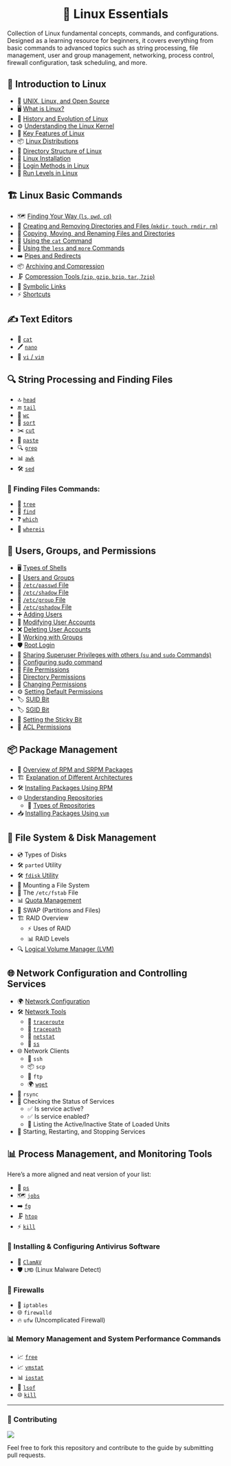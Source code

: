 <h1 align="center">🐧 Linux Essentials</h1>

Collection of Linux fundamental concepts, commands, and configurations. Designed as a learning resource for beginners, it covers everything from basic commands to advanced topics such as string processing, file management, user and group management, networking, process control, firewall configuration, task scheduling, and more.

## 📌 Introduction to Linux
- 📜 [UNIX, Linux, and Open Source](https://github.com/InfoSecWarrior/Linux-Essentials/blob/main/Introduction-to-Linux/Introduction-to-Linux.md#what-is-unix)
- 🖥️ [What is Linux?](https://github.com/InfoSecWarrior/Linux-Essentials/blob/main/Introduction-to-Linux/Introduction-to-Linux.md#what-is-linux)
- 📅 [History and Evolution of Linux](https://github.com/InfoSecWarrior/Linux-Essentials/blob/main/Introduction-to-Linux/Introduction-to-Linux.md#history-and-evolution-of-linux)
- ⚙️ [Understanding the Linux Kernel](https://github.com/InfoSecWarrior/Linux-Essentials/blob/main/Introduction-to-Linux/Introduction-to-Linux.md#what-is-the-linux-kernel)
- 🔑 [Key Features of Linux](https://github.com/InfoSecWarrior/Linux-Essentials/blob/main/Introduction-to-Linux/Introduction-to-Linux.md#linux-features)
- 📦 [Linux Distributions](https://github.com/InfoSecWarrior/Linux-Essentials/blob/main/Introduction-to-Linux/Introduction-to-Linux.md#linux-distributions)
- 📂 [Directory Structure of Linux](https://github.com/InfoSecWarrior/Linux-Essentials/blob/main/Introduction-to-Linux/Directory-Structure-of-Linux.md#linux-directory-structure)
- 💾 [Linux Installation](https://github.com/InfoSecWarrior/Linux-Essentials/blob/main/Introduction-to-Linux/Centos-9-Installation.md)
- 🔐 [Login Methods in Linux](https://github.com/InfoSecWarrior/Linux-Essentials/blob/main/Introduction-to-Linux/Login-Methods-in-Linux.md#linux-login-methods)
- 🔄 [Run Levels in Linux](https://github.com/InfoSecWarrior/Linux-Essentials/blob/main/Introduction-to-Linux/Run-Level.md#runlevels-in-linux)

## 🏗️ Linux Basic Commands
- 🗺️ [Finding Your Way (`ls`, `pwd`, `cd`)](https://github.com/InfoSecWarrior/Linux-Essentials/blob/main/Linux-Basic-Commands/Basic-Commands.md#file-and-directory-management)
- 📁 [Creating and Removing Directories and Files (`mkdir`, `touch`, `rmdir`, `rm`)](https://github.com/InfoSecWarrior/Linux-Essentials/blob/main/Linux-Basic-Commands/Basic-Commands.md#file-operations)
- 🔄 [Copying, Moving, and Renaming Files and Directories](https://github.com/InfoSecWarrior/Linux-Essentials/blob/main/Linux-Basic-Commands/Copy-Move-Command.md)
- 📜 [Using the `cat` Command](https://github.com/InfoSecWarrior/Linux-Essentials/blob/main/Linux-Basic-Commands/Text-Editor.md#1-cat-command)
- 📖 [Using the `less` and `more` Commands](https://github.com/InfoSecWarrior/Linux-Essentials/blob/main/Linux-Basic-Commands/Less-More.md)
- ➡️ [Pipes and Redirects](https://github.com/InfoSecWarrior/Linux-Essentials/blob/main/Linux-Basic-Commands/Redirection-in-Linux.md#redirection-operators)
- 📦 [Archiving and Compression](https://github.com/InfoSecWarrior/Linux-Essentials/blob/main/Linux-Basic-Commands/Compress-Tool.md#compression-tools-guide)
- 🗜️ [Compression Tools (`zip`, `gzip`, `bzip`, `tar`, `7zip`)](https://github.com/InfoSecWarrior/Linux-Essentials/blob/main/Linux-Basic-Commands/Compress-Tool.md#bzip2-commands)
- 🔗 [Symbolic Links](https://github.com/InfoSecWarrior/Linux-Essentials/blob/main/Linux-Basic-Commands/Symbolic-Link.md)
- ⚡ [Shortcuts](https://github.com/InfoSecWarrior/Linux-Essentials/blob/main/Linux-Basic-Commands/Linux-Shortcuts.md#linux-keyboard-shortcuts-cheat-sheet)

## ✍️ Text Editors
- 📝 [`cat`](https://github.com/InfoSecWarrior/Linux-Essentials/blob/main/Text-Editors/Text-Editor.md#1-cat-command)
- 🖊️ [`nano`](https://github.com/InfoSecWarrior/Linux-Essentials/blob/main/Text-Editors/Text-Editor.md#2-nano-command)
- 🎨 [`vi` / `vim`](https://github.com/InfoSecWarrior/Linux-Essentials/blob/main/Text-Editors/Text-Editor.md#3-vim-command)

## 🔍 String Processing and Finding Files

- 🔝 [`head`](https://github.com/InfoSecWarrior/Linux-Essentials/blob/main/String-Processing/String-Processing.md#head)
- 🔚 [`tail`](https://github.com/InfoSecWarrior/Linux-Essentials/blob/main/String-Processing/String-Processing.md#tail)
- 🔢 [`wc`](https://github.com/InfoSecWarrior/Linux-Essentials/blob/main/String-Processing/String-Processing.md#wc)
- 📑 [`sort`](https://github.com/InfoSecWarrior/Linux-Essentials/blob/main/String-Processing/String-Processing.md#sort)
- ✂️ [`cut`](https://github.com/InfoSecWarrior/Linux-Essentials/blob/main/String-Processing/String-Processing.md#cut)
- 🔗 [`paste`](https://github.com/InfoSecWarrior/Linux-Essentials/blob/main/String-Processing/String-Processing.md#paste)
- 🔍 [`grep`](https://github.com/InfoSecWarrior/Linux-Essentials/blob/main/String-Processing/String-Processing.md#grep)
- 📊 [`awk`](https://github.com/InfoSecWarrior/Linux-Essentials/blob/main/String-Processing/String-Processing.md#awk)
- 🛠️ [`sed`](https://github.com/InfoSecWarrior/Linux-Essentials/blob/main/String-Processing/String-Processing.md#sed)

### 🔎 Finding Files Commands:
- 🌳 [`tree`](https://github.com/InfoSecWarrior/Linux-Essentials/blob/main/Finding-Files/Finding-Files.md#tree)
- 🔦 [`find`](https://github.com/InfoSecWarrior/Linux-Essentials/blob/main/Finding-Files/Finding-Files.md#find)
- ❓ [`which`](https://github.com/InfoSecWarrior/Linux-Essentials/blob/main/Finding-Files/Finding-Files.md#which)
- 📌 [`whereis`](https://github.com/InfoSecWarrior/Linux-Essentials/blob/main/Finding-Files/Finding-Files.md#whereis)

## 👥 Users, Groups, and Permissions
- 🖥️ [Types of Shells](https://github.com/InfoSecWarrior/Linux-Essentials/blob/main/Users-Groups-and-Permissions/Shell-Introduction.md)
- 🏢 [Users and Groups](https://github.com/InfoSecWarrior/Linux-Essentials/blob/main/Users-Groups-and-Permissions/User-and-Group-Management.md#user-management)
- 📄 [`/etc/passwd` File](https://github.com/InfoSecWarrior/Linux-Essentials/blob/main/Users-Groups-and-Permissions/System-Files.md)
- 🔐 [`/etc/shadow` File](https://github.com/InfoSecWarrior/Linux-Essentials/blob/main/Users-Groups-and-Permissions/System-Files.md)
- 📂 [`/etc/group` File](https://github.com/InfoSecWarrior/Linux-Essentials/blob/main/Users-Groups-and-Permissions/System-Files.md)
- 🔏 [`/etc/gshadow` File](https://github.com/InfoSecWarrior/Linux-Essentials/blob/main/Users-Groups-and-Permissions/System-Files.md)
- ➕ [Adding Users](https://github.com/InfoSecWarrior/Linux-Essentials/blob/main/Users-Groups-and-Permissions/Useradd-Adduser.md)
- 🔄 [Modifying User Accounts](https://github.com/InfoSecWarrior/Linux-Essentials/blob/main/Users-Groups-and-Permissions/Usermod-Userdel.md)
- ❌ [Deleting User Accounts](https://github.com/InfoSecWarrior/Linux-Essentials/blob/main/Users-Groups-and-Permissions/Usermod-Userdel.md)
- 👥 [Working with Groups](https://github.com/InfoSecWarrior/Linux-Essentials/blob/main/Users-Groups-and-Permissions/Groupadd-and-Groupdel.md)
- 🛡️ [Root Login](https://github.com/InfoSecWarrior/Linux-Essentials/blob/main/Users-Groups-and-Permissions/Root-Login.md#-how-to-enable-root-login-in-linux)
- 🔄 [Sharing Superuser Privileges with others (`su` and `sudo` Commands)](https://github.com/InfoSecWarrior/Linux-Essentials/blob/main/Users-Groups-and-Permissions/SU-SG-In-Linux.md#switching-users-and-groups-in-linux)
- 🔀 [Configuring sudo command](https://github.com/InfoSecWarrior/Linux-Essentials/blob/main/Users-Groups-and-Permissions/Sudo-Command.md#understanding-and-using-the-sudo-command-in-linux)
- 🔑 [File Permissions](https://github.com/InfoSecWarrior/Linux-Essentials/blob/main/Users-Groups-and-Permissions/File-Permission.md#file-permissions-in-linuxunix)
- 📂 [Directory Permissions](https://github.com/InfoSecWarrior/Linux-Essentials/blob/main/Users-Groups-and-Permissions/CHOWN-CHMOD.md#change-permissions-recursively)
- 🔄 [Changing Permissions](https://github.com/InfoSecWarrior/Linux-Essentials/blob/main/Users-Groups-and-Permissions/CHOWN-CHMOD.md#1-changing-ownership-with-chown)
- ⚙️ [Setting Default Permissions](https://github.com/InfoSecWarrior/Linux-Essentials/blob/main/Users-Groups-and-Permissions/U-mask-Permission-Calculation.md#default-permissions)
- 🏷️ [SUID Bit](https://github.com/InfoSecWarrior/Linux-Essentials/blob/main/Users-Groups-and-Permissions/Special-Permissions-in-Linux.md#1-setuid-suid)
- 🏷️ [SGID Bit](https://github.com/InfoSecWarrior/Linux-Essentials/blob/main/Users-Groups-and-Permissions/Special-Permissions-in-Linux.md#2-setgid-sgid)
- 📌 [Setting the Sticky Bit](https://github.com/InfoSecWarrior/Linux-Essentials/blob/main/Users-Groups-and-Permissions/Special-Permissions-in-Linux.md#3-sticky-bit)
- 🔐 [ACL Permissions](https://github.com/InfoSecWarrior/Linux-Essentials/blob/main/Users-Groups-and-Permissions/ACL.md#access-control-list-acl-in-linux)

## 📦 Package Management
- 📂 [Overview of RPM and SRPM Packages](https://github.com/InfoSecWarrior/Linux-Essentials/blob/main/Package-Management/RPM-Commands.md#rpm-commands)
- 🏗️ [Explanation of Different Architectures](https://github.com/InfoSecWarrior/Linux-Essentials/blob/main/Package-Management/Package-Management.md#package-management-in-linux)
- 🛠️ [Installing Packages Using RPM](https://github.com/InfoSecWarrior/Linux-Essentials/blob/main/Package-Management/RPM-Commands.md#installing-packages)
- 🌐 [Understanding Repositories](https://github.com/InfoSecWarrior/Linux-Essentials/blob/main/Package-Management/Understanding-Repositories.md#-understanding-repositories-in-linux-)
  - 🏪 [Types of Repositories](https://github.com/InfoSecWarrior/Linux-Essentials/blob/main/Package-Management/Types-of-Repositories.md#-types-of-repositories-in-linux)
- 📥 [Installing Packages Using `yum`](https://github.com/InfoSecWarrior/Linux-Essentials/blob/main/Package-Management/YUM-Commands-and-Groups.md#installing-and-removing-packages)

## 💾 File System & Disk Management
- 💿 Types of Disks
- 🛠️ `parted` Utility
- 🛠️ [`fdisk` Utility](https://github.com/InfoSecWarrior/Linux-Essentials/blob/main/File-System-and-Disk-Management/Fdisk.md#what-is-fdisk)
- 📂 Mounting a File System
- 📝 The `/etc/fstab` File
- 📊 [Quota Management](https://github.com/InfoSecWarrior/Linux-Essentials/blob/main/File-System-and-Disk-Management/Managing-Quotas-LVM-and-RAID.md#quota-management-in-linux)
- 🔄 SWAP (Partitions and Files)
- 🏗️ RAID Overview
  - ⚡ Uses of RAID
  - 📊 RAID Levels
- 🔍 [Logical Volume Manager (LVM)](https://github.com/InfoSecWarrior/Linux-Essentials/blob/main/File-System-and-Disk-Management/Managing-Quotas-LVM-and-RAID.md#logical-volume-manager-lvm-and-raid-setup-and-management)

## 🌐 Network Configuration and Controlling Services
- 🌍 [Network Configuration](https://github.com/InfoSecWarrior/Linux-Essentials/blob/main/Network-Configuration/Network-Configuration.md#network-configuration-in-linux)
- 🛠️ [Network Tools](https://github.com/InfoSecWarrior/Linux-Essentials/blob/main/Network-Configuration/Netwrok-Monitoring.md#installation)
  - 🔄 [`traceroute`](https://github.com/InfoSecWarrior/Linux-Essentials/blob/main/Network-Configuration/Network-Tools.md#traceroute)
  - 🔄 [`tracepath`](https://github.com/InfoSecWarrior/Linux-Essentials/blob/main/Network-Configuration/Network-Tools.md#tracepath)
  - 📡 [`netstat`](https://github.com/InfoSecWarrior/Linux-Essentials/blob/main/Network-Configuration/Netwrok-Monitoring.md#using-netstat)
  - 📡 [`ss`](https://github.com/InfoSecWarrior/Linux-Essentials/blob/main/Network-Configuration/Netwrok-Monitoring.md#using-ss)
- 🌐 Network Clients
  - 🔐 `ssh`
  - 📦 `scp`
  - 📂 `ftp`
  - 🌍 [`wget`](https://github.com/InfoSecWarrior/Linux-Essentials/blob/main/Network-Configuration/Wget.md)
- 🔄 `rsync`
- 📌 Checking the Status of Services
  - ✅ Is service active?
  - ✅ Is service enabled?
  - 📜 Listing the Active/Inactive State of Loaded Units
- 🔄 Starting, Restarting, and Stopping Services

## 📊 Process Management, and Monitoring Tools
 Here’s a more aligned and neat version of your list:

- 🔄 [`ps`](https://github.com/InfoSecWarrior/Linux-Essentials/blob/main/Process-Management/Process-Management.md#viewing-processes-with-ps-command)
- 🗺️ [`jobs`](https://github.com/InfoSecWarrior/Linux-Essentials/blob/main/Process-Management/Process-Management.md#viewing-and-managing-jobs)
- ➡️ [`fg`](https://github.com/InfoSecWarrior/Linux-Essentials/blob/main/Process-Management/Process-Management.md#running-commands-in-the-background--foreground)
- 🗜️ [`htop`](https://github.com/InfoSecWarrior/Linux-Essentials/blob/main/Process-Management/Process-Management.md#monitoring-processes-in-real-time) 
- ⚡ [`kill`](https://github.com/InfoSecWarrior/Linux-Essentials/blob/main/Process-Management/Process-Management.md#killing-processes) 
 
### 🦠 Installing & Configuring Antivirus Software
- 🔬 [`ClamAV`](https://github.com/InfoSecWarrior/Linux-Essentials/blob/main/Antivirus-Softwares/ClamAV-Linux-Antivirus.md#clamav-installation-and-usage-on-centos)
- 🛡️ `LMD` (Linux Malware Detect)

### 🏰 Firewalls
- 🚧 `iptables`
- 🌐 `firewalld`
- 🔥 `ufw` (Uncomplicated Firewall)

### 📊 Memory Management and System Performance Commands
- 📈 [`free`](https://github.com/InfoSecWarrior/Linux-Essentials/blob/main/Memory-Management/Memory-Management.md#1-memory-management-commands)
- 📈 [`vmstat`](https://github.com/InfoSecWarrior/Linux-Essentials/blob/main/Memory-Management/Memory-Management.md#2-system-performance-commands)
- 📊 [`iostat`](https://github.com/InfoSecWarrior/Linux-Essentials/blob/main/Memory-Management/Memory-Management.md#2-system-performance-commands)
- 🔎 [`lsof`](https://github.com/InfoSecWarrior/Linux-Essentials/blob/main/Memory-Management/Memory-Management.md#2-system-performance-commands)
- 🌐 [`kill`](https://github.com/InfoSecWarrior/Linux-Essentials/blob/main/Memory-Management/Memory-Management.md#3-killing-processes-using-kill)

---
### 🤝 Contributing

<a href="https://github.com/InfoSecWarrior/Linux-Essentials/graphs/contributors">
  <img src="https://contrib.rocks/image?repo=InfoSecWarrior/Linux-Essentials">
</a>
</p>

Feel free to fork this repository and contribute to the guide by submitting pull requests.
